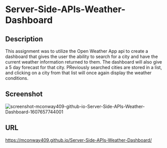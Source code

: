 # Server-Side-APIs-Weather-Dashboard

## Description

This assignment was to utilize the Open Weather App api to create a dashboard that gives the user the ability to search for a city and have the current weather information returned to them. The dashboard will also give a 5 day forecast for that city.  PReviously searched cities are stored in a list, and clicking on a city from that list will once again display the weather conditions.

## Screenshot

![screenshot-mconway409-github-io-Server-Side-APIs-Weather-Dashboard-1607657744001](https://user-images.githubusercontent.com/70673286/101858935-a0fbdc80-3b38-11eb-8124-bb6662b96681.png)

## URL

https://mconway409.github.io/Server-Side-APIs-Weather-Dashboard/
